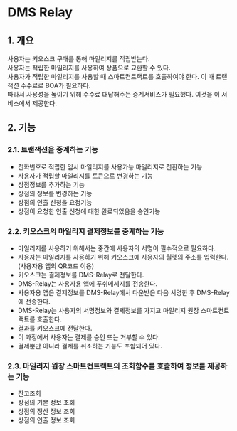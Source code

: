 # DMS Relay

## 1. 개요

사용자는 키오스크 구매를 통해 마일리지를 적립받는다.  
사용자는 적립한 마일리지를 사용하여 상품으로 교환할 수 있다.  
사용자가 적립한 마일리지를 사용할 때 스마트컨트랙트를 호출하여야 한다. 이 때 트랜잭션 수수료로 BOA가 필요하다.  
따라서 사용성을 높이기 위해 수수료 대납해주는 중계서비스가 필요했다. 이것을 이 서비스에서 제공한다.

## 2. 기능

### 2.1. 트랜잭션을 중계하는 기능

-   전화번호로 적립한 임시 마일리지를 사용가능 마일리지로 전환하는 기능
-   사용자가 적립할 마일리지를 토큰으로 변경하는 기능
-   상점정보를 추가하는 기능
-   상점의 정보를 변경하는 기능
-   상점의 인출 신청을 요청기능
-   상점이 요청한 인출 신청에 대한 완료되었음을 승인기능

### 2.2. 키오스크의 마일리지 결제정보를 중계하는 기능

-   마일리지를 사용하기 위해서는 중간에 사용자의 서명이 필수적으로 필요하다.
-   사용자는 마일리지를 사용하기 위해 키오스크에 사용자의 월렛의 주소를 입력한다. (사용자용 앱의 QR코드 이용)
-   키오스크는 결제정보를 DMS-Relay로 전달한다.
-   DMS-Relay는 사용자용 앱에 푸쉬메세지를 전송한다.
-   사용자용 앱은 결제정보를 DMS-Relay에서 다운받은 다음 서명한 후 DMS-Relay에 전송한다.
-   DMS-Relay는 사용자의 서명정보와 결제정보를 가지고 마일리지 원장 스마트컨트랙트를 호출한다.
-   결과를 키오스크에 전달한다.
-   이 과정에서 사용자는 결제를 승인 또는 거부할 수 있다.
-   결제뿐만 아니라 결제를 취소하는 기능도 포함되어 있다.

### 2.3. 마일리지 원장 스마트컨트랙트의 조회함수를 호출하여 정보를 제공하는 기능

-   잔고조회
-   상점의 기본 정보 조회
-   상점의 정산 정보 조회
-   상점의 인출 정보 조회

